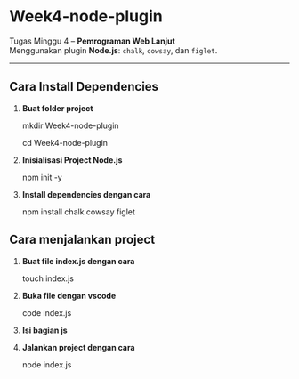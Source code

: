 # Week4-node-plugin

Tugas Minggu 4 – **Pemrograman Web Lanjut**  
Menggunakan plugin **Node.js**: `chalk`, `cowsay`, dan `figlet`.

---

## Cara Install Dependencies

1. **Buat folder project**

   mkdir Week4-node-plugin
   
   cd Week4-node-plugin

2. **Inisialisasi Project Node.js**
   
   npm init -y

3. **Install dependencies dengan cara**
   
   npm install chalk cowsay figlet

## Cara menjalankan project

1. **Buat file index.js dengan cara**
   
   touch index.js

2. **Buka file dengan vscode**
   
   code index.js

3. **Isi bagian js**

4. **Jalankan project dengan cara**
   
   node index.js
